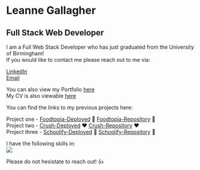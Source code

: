 # Leanne Gallagher 
## Full Stack Web Developer

I am a Full Web Stack Developer who has just graduated from the University of Birmingham! </br>
If you would like to contact me please reach out to me via: </br> 

[LinkedIn](https://www.linkedin.com/in/leanne-gallagher/) </br>
[Email](mailto:leanne_gallag@live.co.uk)</br>

You can also view my Portfolio [here](https://lenny-g.github.io/react-portfolio/)  </br>
My CV is also viewable [here](https://docs.google.com/document/d/171ySapWjK-K2E5yxK5WBPI8OMXYGrk8f2Z2Ia6RlR-U/edit?usp=sharing)


You can find the links to my previous projects here: </br>

Project one - [Foodtopia-Deployed](https://lenny-g.github.io/foodtopia/) 🍔 [Foodtopia-Repository](https://github.com/lenny-g/foodtopia/) 🍔 </br>
Project two - [Crush-Deployed](https://crush-app-2022.herokuapp.com/) ❤️ [Crush-Repository](https://github.com/lenny-g/dating-app/)  ❤️ <br>
Project three - [Schoolify-Deployed](https://schoolify2022.herokuapp.com/) 🏫 [Schoolify-Repository](https://github.com/lenny-g/schoolify-client) 🏫 <br>

I have the following skills in: <br>
<img src="https://i.ibb.co/0GcVTPv/skills.png" width="auto" /> 

Please do not hesistate to reach out! 👍
